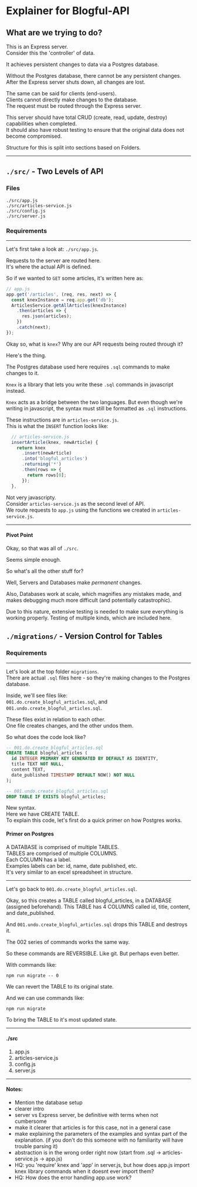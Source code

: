 # Explainer for Blogful-API

## What are we trying to do?

This is an Express server.  
Consider this the 'controller' of data.

It achieves persistent changes to data via a Postgres database.

Without the Postgres database, there cannot be any persistent changes.  
After the Express server shuts down, all changes are lost.

The same can be said for clients (end-users).  
Clients cannot directly make changes to the database.  
The request must be routed through the Express server.

This server should have total CRUD (create, read, update, destroy) capabilities when completed.  
It should also have robust testing to ensure that the original data does not become compromised.

Structure for this is split into sections based on Folders.

---

## `./src/` - Two Levels of API

### Files

`./src/app.js`  
`./src/articles-service.js`  
`./src/config.js`  
`./src/server.js`

### Requirements

---

Let's first take a look at: `./src/app.js`.

Requests to the server are routed here.  
It's where the actual API is defined.

So if we wanted to `GET` some articles, it's written here as:

```javascript
// app.js
app.get('/articles', (req, res, next) => {
  const knexInstance = req.app.get('db');
  ArticlesService.getAllArticles(knexInstance)
    .then(articles => {
      res.json(articles);
    })
    .catch(next);
});
```

Okay so, what is `knex`? Why are our API requests being routed through it?

Here's the thing.

The Postgres database used here requires `.sql` commands to make changes to it.

`Knex` is a library that lets you write these `.sql` commands in javascript instead.

`Knex` acts as a bridge between the two languages. But even though we're writing in javascript, the syntax must still be formatted as `.sql` instructions.

These instructions are in `articles-service.js`.  
This is what the `INSERT` function looks like:

```javascript
  // articles-service.js
  insertArticle(knex, newArticle) {
    return knex
      .insert(newArticle)
      .into('blogful_articles')
      .returning('*')
      .then(rows => {
        return rows[0];
      });
  },
```

Not very javascripty.  
Consider `articles-service.js` as the second level of API.  
We route requests to `app.js` using the functions we created in `articles-service.js`.

---

#### Pivot Point

Okay, so that was all of `./src`.

Seems simple enough.

So what's all the other stuff for?

Well, Servers and Databases make _permanent_ changes.

Also, Databases work at scale, which magnifies any mistakes made, and makes debugging much more difficult (and potentially catastrophic).

Due to this nature, extensive testing is needed to make sure everything is working properly. Testing of multiple kinds, which are included here.

## `./migrations/` - Version Control for Tables

### Requirements

---

Let's look at the top folder `migrations`.  
There are actual `.sql` files here - so they're making changes to the Postgres database.

Inside, we'll see files like:  
`001.do.create_blogful_articles.sql`, and `001.undo.create_blogful_articles.sql`.

These files exist in relation to each other.  
One file creates changes, and the other undos them.

So what does the code look like?

```sql
-- 001.do.create_blogful_articles.sql
CREATE TABLE blogful_articles (
  id INTEGER PRIMARY KEY GENERATED BY DEFAULT AS IDENTITY,
  title TEXT NOT NULL,
  content TEXT,
  date_published TIMESTAMP DEFAULT NOW() NOT NULL
);
```

```sql
-- 001.undo.create_blogful_articles.sql
DROP TABLE IF EXISTS blogful_articles;
```

New syntax.  
Here we have CREATE TABLE.  
To explain this code, let's first do a quick primer on how Postgres works.

#### Primer on Postgres

A DATABASE is comprised of multiple TABLES.  
TABLES are comprised of multiple COLUMNS.  
Each COLUMN has a label.  
Examples labels can be: id, name, date published, etc.  
It's very similar to an excel spreadsheet in structure.

---

Let's go back to `001.do.create_blogful_articles.sql`.

Okay, so this creates a TABLE called blogful_articles, in a DATABASE (assigned beforehand).
This TABLE has 4 COLUMNS called id, title, content, and date_published.

And `001.undo.create_blogful_articles.sql` drops this TABLE and destroys it.

The 002 series of commands works the same way.

So these commands are REVERSIBLE. Like git. But perhaps even better.

With commands like:

```
npm run migrate -- 0
```

We can revert the TABLE to its original state.

And we can use commands like:

```
npm run migrate
```

To bring the TABLE to it's most updated state.

---

#### ./src

1. app.js
2. articles-service.js
3. config.js
4. server.js

---

#### Notes:

- Mention the database setup
- clearer intro
- server vs Express server, be definitive with terms when not cumbersome
- make it clearer that articles is for this case, not in a general case
- make explaining the parameters of the examples and syntax part of the explanation. (if you don't do this someone with no familiarity will have trouble parsing it)
- abstraction is in the wrong order right now (start from .sql -> articles-service.js -> app.js)
- HQ: you 'require' knex and 'app' in server.js, but how does app.js import knex library commands when it doesnt ever import them?
- HQ: How does the error handling app.use work?

